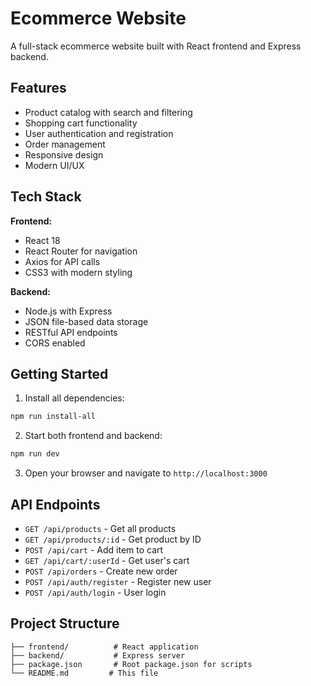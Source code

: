 # Ecommerce Website

A full-stack ecommerce website built with React frontend and Express backend.

## Features

- Product catalog with search and filtering
- Shopping cart functionality
- User authentication and registration
- Order management
- Responsive design
- Modern UI/UX

## Tech Stack

**Frontend:**
- React 18
- React Router for navigation
- Axios for API calls
- CSS3 with modern styling

**Backend:**
- Node.js with Express
- JSON file-based data storage
- RESTful API endpoints
- CORS enabled

## Getting Started

1. Install all dependencies:
```bash
npm run install-all
```

2. Start both frontend and backend:
```bash
npm run dev
```

3. Open your browser and navigate to `http://localhost:3000`

## API Endpoints

- `GET /api/products` - Get all products
- `GET /api/products/:id` - Get product by ID
- `POST /api/cart` - Add item to cart
- `GET /api/cart/:userId` - Get user's cart
- `POST /api/orders` - Create new order
- `POST /api/auth/register` - Register new user
- `POST /api/auth/login` - User login

## Project Structure

```
├── frontend/          # React application
├── backend/           # Express server
├── package.json       # Root package.json for scripts
└── README.md         # This file
```
